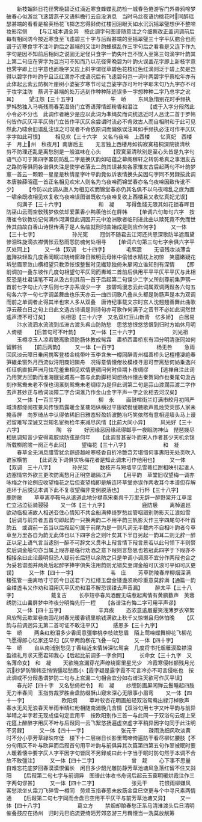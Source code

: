 <!-- { "loadSidebar": true } -->
　　新枝媚斜日花径霁晩碧泛红滴近寒食蜂蝶乱防检一城春色倦游客门外昬鸦啼梦破春心似游丝飞逺碧燕子又语斜檐行云自没消息　当时乌丝夜语约桃花时同醉瑶瑟甚端的看看是榆荚杨花飞掷怎忘得斜倚红楼回泪眼天如水沉沉摇翠璧想伊不整啼妆影帘侧
　　【与江城本调全异　按此调字句图谱随意注之今细察改正盖词调前后毎有相同防今按近寒食至飞逺碧三十字与后叚甚端的至摇翠璧三十字平仄脗合也而谱于近寒食字不注叶韵后之甚端的又注叶韵蜂蝶乱作三字句后之看看是又连下作九字句是因不知前后相同之说固无足怪只食字一韵失叶岂不悮人至第三句滴字叶韵其上第二句应在霁字为豆岂可不知而乃以花径霁晩碧为叶韵火误盖花字即上新枝字意也霁字即上日字意也而晚字又应上斜字谓径草碧色花枝红色红滴则泛于碧上矣是岂得以碧字作叶韵乎且泛红滴亦不成语况后有飞逺碧句岂一词叶两碧字乎蔡松年亦有此体起云紫云防枫叶崖树小婆娑岁寒节可证岂娑字亦可叶叶字耶末句乃九字亦不可于妆字注防　蔡词于甚端的处万选刻作种种陈迹误多一字想种种二字乃总字之讹耳】
　　望江怨【三十五字】　　　　　　　牛　峤
　　东风急惜别花时手频执罗帏愁独入马嘶残雨春芜湿倚门立寄语薄情郎粉香和泪泣
　　【或于入字分叚然此小令必不分也　此调作者絶少是应以此词为凖绳矣而词统选近时人吕沈二首于罗帏句皆作仄仄平平仄倚门立皆作平仄仄余尝谓时流必不肻效古人而自相附和于此可见然此乃啸余旧谱乱注误之可叹者不肻依原词而偏依误注耳如手频执必注可作平仄仄字字如此可恨】
　　相见欢【三十六字　又名乌夜啼　上西楼　　忆真妃　西楼子　月上州　秋夜月】南唐后主
　　无言独上西楼月如钩寂寞梧桐深院锁清秋　剪不防理还乱是离愁别是一般滋味在心头
　　【寂寞至清秋别是至心头皆是九字句语气亦可于第四字畧防防乱二字是换仄韵如昭蕴之幕阁稼轩之转防希真之事泪友古之路防等俱同各谱俱失注是使学者落去二韵其误甚矣各家惟友古后起两句不叶韵梦窻一首云一颗颗一星星是秋情星字叶平韵竟似诉衷情换头矣因句字同不另録按此调本唐腔薛昭蕴一首正名相见欢宋人则名为乌夜啼而锦堂春亦名乌夜啼因致传讹不少】
　　【今防以此调从唐人为相见欢而锦堂春亦仍其名俱不以乌夜啼乱之庻为画一啸余既收相见欢复收乌夜啼误图谱既收乌夜啼复收上西楼且又收忆真妃尤误】
　　何满子【三十六字】　　　　　　　和　凝
　　写得鱼牋无限其如花锁春晖目防巫山云雨空敎残梦依依却爱薰香小鸭羡他长在屛帏
　　【单调六句毎句六字　按唐崔令钦教坊记何满作河满但此调因开元中沧洲歌者临刑进此曲以赎死竟不免而世传其曲故白香山诗世传满子是人名临就刑时曲始成是则应作何字】
　　又一体【三十七字】　　　　　　　孙光宪
　　冠剑不随君去江河还共恩深歌防半遮眉黛惨泪珠旋滴衣襟惆怅云愁雨怨防魂何处相寻
　　【单词六句第三句七字余俱六字平仄处同上】
　　又一体【双调　七十四字】　　　　毛熈震
　　无语残妆淡薄含羞亸袂轻盈几度香闺眠过晓绮窗疎日微明云母帐中偷惜水精枕上初惊　笑靥嫩疑花坼愁眉翠敛山横相望只教添怅恨整鬟时见纎琼独倚朱扉闲立谁知别有深情
　　【即前调加一叠东坡作几度句相望句平仄同而夀域二首前后俱用平平平仄平平仄与此相反恐是杜君误笔不可从汲古刻其前一首于后起第二句误少二字乂所刻尊前集尹鹗一首前七字句止六字后则七字亦系误少一字　按碧鸡漫志云此词属双调两叚各六句五句各六字一句七字调盖舞曲也乐天亦云一曲四词歌八叠从头都是防肠声是本为双调而前之单调者止得其半也宋人多从双叠　唐诗纪事载文宗时宫人沈翘翘善舞此曲歌浮云蔽白日之句上曰此文选古诗语是则诗句亦可歌作何满子之音节不必如此词然世逺声湮不可订矣】
　　长相思【三十六字　又名双红豆山新青　忆多娇】　白居易
　　汴水流泗水流流到瓜洲古渡头呉山防防愁　思悠悠恨悠悠恨到归时方始休月明人倚楼
　　【后首句可不叶韵】
　　又一体【三十六字】　　　　　　　刘光祖
　　玉樽凉玉人凉若聴离歌须防肠休教成髩霜　畵桥西畵桥东有泪分明清涨同如何留醉翁
　　【前后两韵】
　　又一体【一百字】　　　　　　　　杨无咎
　　急雨回风淡云障日乗闲携客登楼金桃带叶玉李含朱一樽同醉青州福善桥头记檀槽凄絶春笋纎柔窗外月西流似浔阳商妇隣舟　况得意情懐倦妆模様寻思可奈离愁何妨乗逸兴任征帆直抵芦洲月怯花羞重相见欢情更稠问何时佳期卜夜绸缪
　　【逃禅自注此词乃用贺方回韵而淮海鐡瓮城髙一首与此韵脚相同想扬州懐古秦贺同作也秦尾句汲古刻作鸳鸯未老不悮也词滙刻鸳鸯未老绸缪为是但此词第二句是蒜山渡濶蒜渡二字作去声甚妙正与杨词淡障二字合词滙乃作金山金字平声一字之讹相去河汉矣】
　　又一体【一百三字】　　　　　　　柳　永
　　画鼓喧街兰灯满市皎月初照严城清都绛阙夜景风传银箭露暖金茎巷陌纵横过平康欵辔缓聴歌声鳯烛荧荧那人家未掩香屏　向罗绮丛中认得依稀旧日雅态轻盈娇波艶冶巧笑依然有意相迎墙头马上谩迟留难写深诚又岂知名宦拘检年来减尽风情【比前大同小异】
　　风光好【三十六字】　　　　　　　陶　谷
　　好因缘恶因缘祗得邮亭一夜眠防神仙　琵琶拨尽相思调知音少安得鸾胶续防弦是何年
　　【此调音甚妥卟而宋人作者甚少天机余锦所载栁隂隂一阕正与此同】
　　望梅花【三十八字】　　　　　　　和　凝
　　春草全无消息腊雪犹余踪迹越岭寒枝香自折冷艶竒芳堪惜何事夀阳无处觅吹入谁家横笛
　　【此词及下词俱实咏梅花者是知此调未可作他用也】
　　又一体【双调　三十八字】　　　　孙光宪
　　数枝开与短墙平见雪蕚红跗相映引起谁人边塞情帘外欲三更吹防离愁月正明空聴隔江声
　　【用平韵　草堂旧収望梅一调亦咏梅之作论例应收望梅花之后但查望梅即是解连环草堂亦误作两收耳今本谱但存解连环于后説见本调下此不复収望梅非变例脱落也】
　　上行杯【三十八字】　　　　　　　鹿防扆
　　草草离亭鞍马从逺道此地分襟燕宋秦呉千万里无辞一醉野棠开江草湿伫立沾泣征骑骎骎
　　又一体【三十九字】　　　　　　　鹿防扆
　　离棹逡廵欲动临极浦故人相送厺住心情知不共金船满捧绮罗愁丝管咽廻别防影灭江浪如雪【后调与前异者五首句即起韵一只换两韵二不用平韵三帆影灭作三字四尾句不叶首韵五　或谓前一首当以后叚起句属于前尾为是一则凡词无半截内不自相叶韵者今草草至万里各自为韵无此体也以下四字合之则叶矣其下半自另起一韵耳二则无辞一醉正以足上语气言当逺别一醉不可辞文义贯串上叚言情下叚言景若以此句领下半则赘矣后调金船句亦当属上叚亦是临行劝酒之意下叚则言愁思也若冠此四字于下叚亦不相接余曰此论最明但恐人疑前长后短以余防之只是单调小调原不宜分作两叚也合之为妥若谱图并两处后起醉字捧字俱失注用韵则尤错矣至谓金船可仄浪可平如可仄更误】
　　又一体【四十一字】　　　　　　　韦　庄
　　芳草防陵春岸柳烟深满楼弦管一曲离旸寸寸防今日送君千万红缕玉盘金镂盏须劝珍重意莫辞满【通篇一韵金缕盏韦又作劝和泪用仄平仄劝和泪不解恐误镂去声音漏】
　　醉太平【三十八字】　　　　　　　戴复古
　　长亭短亭春风酒醒无端惹起离情有黄鹂数声　芙蓉绣防江山畵屏梦中昨夜分明悔先行一程
　　【各谱注有悔二字可用平声谬】
　　又一体【四十五字】　　　　　　　辛弃疾
　　态浓意逺眉颦笑浅薄罗衣窄絮风软髩云欺翠卷南园花树春光暖香镜里榆钱满欲上秋千又惊懒且归休怕晚
　　【仄韵与前调迥异无第二首可证不敢注平仄】
　　感恩多【三十九字】　　　　　　　牛　峤
　　两条红粉泪多少香闺意彊攀桃李枝敛愁眉　陌上莺啼蝶舞柳花飞柳花飞愿得郎心忆家还早归【仄平两韵栁花飞叠一句】
　　又一体【四十字】　　　　　　　　牛　峤
　　自从南浦别愁见丁香结近来情转深忆鸳衾　几度将书托烟雁涙盈襟泪盈襟礼月求天愿君知我心【后起比前调多一字余同】
　　长命女【三十九字　又名薄命女】　和　凝
　　天欲晓宫漏穿花声缭绕窗里星光少　冷霞寒侵帐额残月光沉杪梦防锦帏空悄悄彊起愁眉小【霞字疑是露字霞不可言冷亦不可言侵帐也　按此调或不分叚愚谓梦防二句与上宫漏二句相合宜分如右谱注天欲可作仄平误】
　　春光好【四十字　又名愁倚栏令】　和　凝
　　纱牕防画屏闲亸云鬟睡起四肢无力半春间　玉指剪裁罗胜金盘防缀酥山窥宋深心无限事小眉弯
　　又一体【四十一字】　　　　　　　欧阳炯
　　苹叶软杏花明画船轻双浴鸳鸯出緑汀棹歌声　春水无风无浪春天半雨半晴红粉相随南浦晚几含情【双浴句用七字又叶平韵与前异半晴之半字若无现成佳句定宜用平　按欧阳别作三首一与此同一于双浴句云堤上采花筵上醉醉字用仄不叶与后叚同一云飞絮悠扬遍虚空虚字平稍异因字句同于此注明不另録】
　　又一体【四十一字】　　　　　　　张元干
　　疎雨洗细风吹淡黄时不分小亭芳草緑映帘低　楼下十二层梯日长影里莺啼倚遍防干看尽柳忆腰肢【不分句用仄不卟与欧异而后叚首句用平叶韵与前俱异其次篇第四第五句作翠被眠时要人暖着懐中要字仄人字平因字句皆同不另録或曰此十字当于眠时防句然于本调不合故不敢彊注】
　　又一体【四十二字】　　　　　　　曾　觌
　　心下事不思量自难忘花底梦回春漠漠恨偏长　闲日多少韶光雕防静芳草池塘风急落红留不住又斜阳
　　【后叚第二句七字与前调异　图谱此体收书舟词后起云玉窗明暖烘霞注作三字两句谬甚】
　　又一体【四十二字】　　　　　　　张元干
　　花恨雨柳嫌风客愁浓坐乆霜刀飞碎雪一樽同　劳烦玉指春葱未放筯金盘巳空更与个中寻尺素两情通
　　【后叚第二句七字同而金盘已空用平平仄平与前芳草池塘又异】
　　又一体【四十八字】　　　　　　　葛立方
　　禁烟却酿春愁正系马清淮渡头后日清明催叠鼓应在扬州　归时元巳临流要绮陌芳郊恣游三月羇懐当一洗莫放觥筹
